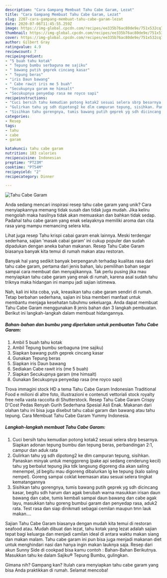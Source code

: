 ```yaml
---
description: "Cara Gampang Membuat Tahu Cabe Garam, Lezat"
title: "Cara Gampang Membuat Tahu Cabe Garam, Lezat"
slug: 2207-cara-gampang-membuat-tahu-cabe-garam-lezat
date: 2020-07-06T11:45:55.259Z
image: https://img-global.cpcdn.com/recipes/ee335b76ac80de9e/751x532cq70/tahu-cabe-garam-foto-resep-utama.jpg
thumbnail: https://img-global.cpcdn.com/recipes/ee335b76ac80de9e/751x532cq70/tahu-cabe-garam-foto-resep-utama.jpg
cover: https://img-global.cpcdn.com/recipes/ee335b76ac80de9e/751x532cq70/tahu-cabe-garam-foto-resep-utama.jpg
author: Gilbert Gray
ratingvalue: 4.9
reviewcount: 7
recipeingredient:
- "5 buah tahu kotak"
- " Tepung bumbu serbaguna me sajiku"
- " bawang putih geprek cincang kasar"
- " Tepung beras"
- "iris Daun bawang"
- " Cabe rawit iris me 5 buah"
- "Secukupnya garam me himsalt"
- "Secukupnya penyedap rasa me royco sapi"
recipeinstructions:
- "Cuci bersih tahu kemudian potong kotak2 sesuai selera sbrp besarnya. Siapkan adonan tepung bumbu dan tepung beras, perbandingan 2:1, campur dan aduk rata"
- "Gulirkan tahu yg sdh dipotong2 ke dlm campuran tepung, sisihkan. Panaskan minyak untuk menggoreng (pake api sedang cenderung kecil) tahu yg berbalut tepung jika tdk langsung digoreng dia akan saling menempel, jd begitu mau digoreng dibalurkan lg ke tepung (kalo saling nempel). Goreng sampai coklat keemasan atau sesuai selera tingkat kematangannya"
- "Sisihkan tahu gorengnya, tumis bawang putih geprek yg sdh dicincang kasar, begitu sdh harum dan agak berubah warna masukkan irisan daun bawang dan cabe, tumis kembali sampai daun bawang dan cabe agak layu, masukkan tahu goreng bumbui garam dan penyedap rasa, aduk2 rata. Test rasa dan siap dinikmati sebagai cemilan maupun tmn lauk makan...."
categories:
- Resep
tags:
- tahu
- cabe
- garam

katakunci: tahu cabe garam 
nutrition: 183 calories
recipecuisine: Indonesian
preptime: "PT23M"
cooktime: "PT54M"
recipeyield: "2"
recipecategory: Dinner

---
```



![Tahu Cabe Garam](https://img-global.cpcdn.com/recipes/ee335b76ac80de9e/751x532cq70/tahu-cabe-garam-foto-resep-utama.jpg)

Anda sedang mencari inspirasi resep tahu cabe garam yang unik? Cara menyiapkannya memang tidak susah dan tidak juga mudah. Jika keliru mengolah maka hasilnya tidak akan memuaskan dan bahkan tidak sedap. Padahal tahu cabe garam yang enak selayaknya memiliki aroma dan cita rasa yang mampu memancing selera kita.

Lihat juga resep Tahu krispi cabai garam enak lainnya. Meski terdengar sederhana, sajian &#39;masak cabai garam&#39; ini cukup populer dan sudah dipadukan dengan aneka bahan makanan. Resep Tahu Cabe Garam biasanya banyak kita temui di rumah makan atau restoran.

Banyak hal yang sedikit banyak berpengaruh terhadap kualitas rasa dari tahu cabe garam, pertama dari jenis bahan, lalu pemilihan bahan segar sampai cara membuat dan menyajikannya. Tak perlu pusing jika mau menyiapkan tahu cabe garam yang enak di rumah, karena asal sudah tahu triknya maka hidangan ini mampu jadi sajian istimewa.


Nah, kali ini kita coba, yuk, kreasikan tahu cabe garam sendiri di rumah. Tetap berbahan sederhana, sajian ini bisa memberi manfaat untuk membantu menjaga kesehatan tubuhmu sekeluarga. Anda dapat membuat Tahu Cabe Garam menggunakan 8 jenis bahan dan 3 langkah pembuatan. Berikut ini langkah-langkah dalam membuat hidangannya.

<!--inarticleads1-->

##### Bahan-bahan dan bumbu yang diperlukan untuk pembuatan Tahu Cabe Garam:

1. Ambil 5 buah tahu kotak
1. Ambil  Tepung bumbu serbaguna (me sajiku)
1. Siapkan  bawang putih geprek cincang kasar
1. Gunakan  Tepung beras
1. Siapkan iris Daun bawang
1. Sediakan  Cabe rawit iris (me 5 buah)
1. Siapkan Secukupnya garam (me himsalt)
1. Gunakan Secukupnya penyedap rasa (me royco sapi)


Trova immagini stock HD a tema Tahu Cabe Garam Indonesian Traditional Food e milioni di altre foto, illustrazioni e contenuti vettoriali stock royalty free nella vasta raccolta di Shutterstock. Resep Tahu Cabe Garam Crispy D&#39;Cost Pedas Renyah Gurih Sederhana Spesial Asli Enak. Makanan dari olahan tahu ini bisa juga disebut tahu cabai garam dan bawang atau tahu tepung. Cara Membuat Tahu Cabe Garam Yummy Indonesia. 

<!--inarticleads2-->

##### Langkah-langkah membuat Tahu Cabe Garam:

1. Cuci bersih tahu kemudian potong kotak2 sesuai selera sbrp besarnya. Siapkan adonan tepung bumbu dan tepung beras, perbandingan 2:1, campur dan aduk rata
1. Gulirkan tahu yg sdh dipotong2 ke dlm campuran tepung, sisihkan. Panaskan minyak untuk menggoreng (pake api sedang cenderung kecil) tahu yg berbalut tepung jika tdk langsung digoreng dia akan saling menempel, jd begitu mau digoreng dibalurkan lg ke tepung (kalo saling nempel). Goreng sampai coklat keemasan atau sesuai selera tingkat kematangannya
1. Sisihkan tahu gorengnya, tumis bawang putih geprek yg sdh dicincang kasar, begitu sdh harum dan agak berubah warna masukkan irisan daun bawang dan cabe, tumis kembali sampai daun bawang dan cabe agak layu, masukkan tahu goreng bumbui garam dan penyedap rasa, aduk2 rata. Test rasa dan siap dinikmati sebagai cemilan maupun tmn lauk makan....


Sajian Tahu Cabe Garam biasanya dengan mudah kita temui di restoran seafood atau. Mudah dibuat dan lezat, tahu kotak yang lezat adalah sajian tepat bagi keluarga dan menjadi camilan ideal di antara waktu makan siang dan makan malam. Tahu cabe garam ini pun bisa juga menjadi makanan diet untuk menghindari nasi dan hanya ingin makan lauknya saja. Resep dari akun Sunny Side di cookpad bisa kamu contoh : Bahan-Bahan  Berikutnya. Masukkan tahu ke dalam Sajiku® Tepung Bumbu, gulingkan. 

Gimana nih? Gampang kan? Itulah cara menyiapkan tahu cabe garam yang bisa Anda praktikkan di rumah. Selamat mencoba!

